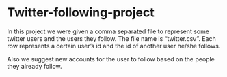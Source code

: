 # Twitter-following-project
In this project we were given a comma separated file to represent some twitter users and the users they follow. The file name is “twitter.csv”. Each row represents a certain user’s id and the id of another user he/she follows.

Also we suggest new accounts for the user to follow based on the people they already follow.
